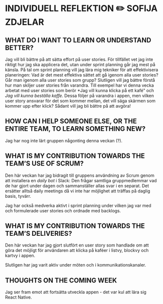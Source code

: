 # INDIVIDUELL REFLEKTION :pencil2: SOFIJA ZDJELAR

## WHAT DO I WANT TO LEARN OR UNDERSTAND BETTER?
Jag vill bli bättre på att sätta effort på user stories. För tillfället vet jag inte riktigt hur jag ska applicera det, utan under sprint planning går jag mest på känsla. På tal om sprint planning vill jag lära mig tekniker för att effektivisera planeringen: Vad är det mest effektiva sättet att gå igenom alla user stories? Går man igenom alla user stories som grupp? Slutligen vill jag bättre förstå hur man skiljer user stories från varandra. Till exempel har vi denna vecka arbetat med user stories som berör *Jag vill kunna klicka på ett kafé" och *Jag vill kunna beställa kaffe*. Dessa följer på varandra i appen, men vilken user story ansvarar för det som kommer mellan, det vill säga skärmen som kommer upp efter klick? Sådant vill jag bli bättre på att avgöra! 

## HOW CAN I HELP SOMEONE ELSE, OR THE ENTIRE TEAM, TO LEARN SOMETHING NEW? 
Jag har nog inte lärt gruppen någonting denna veckan (?).    

## WHAT IS MY CONTRIBUTION TOWARDS THE TEAM’S USE OF SCRUM? 
Den här veckan har jag bidragit till gruppens användning av Scrum genom att installera en *daily bot* i Slack: Den frågar samtliga gruppmedlemmar vad de har gjort under dagen och sammanställer allas svar i en separat. Det ersätter alltså daily meetings då vi inte har möjlighet att träffas på daglig basis, tyvärr. 

Jag har också medverka aktivt i sprint planning under vilken jag var med och formulerade user stories och ordnade med backlogs.

## WHAT IS MY CONTRIBUTION TOWARDS THE TEAM’S DELIVERIES? 
Den här veckan har jag gjort slutfört en user story som handlade om att göra det möjligt för användaren att klicka på kaféer i listvy, blockvy och kartvy i appen. 

Slutligen har jag varit aktiv under möten och i kommunikationskanaler. 

## THOUGHTS ON THE COMING WEEK
Jag ser fram emot att fortsätta utveckla appen - det var kul att lära sig React Native. 

